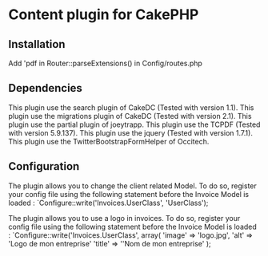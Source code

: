 # Content plugin for CakePHP

## Installation

Add 'pdf in Router::parseExtensions() in Config/routes.php

## Dependencies

This plugin use the search plugin of CakeDC (Tested with version 1.1).
This plugin use the migrations plugin of CakeDC (Tested with version 2.1).
This plugin use the partial plugin of joeytrapp.
This plugin use the TCPDF (Tested with version 5.9.137).
This plugin use the jquery (Tested with version 1.7.1).
This plugin use the TwitterBootstrapFormHelper of Occitech.

## Configuration

The plugin allows you to change the client related Model.
To do so, register your config file using the following statement before the Invoice Model is loaded :
	`Configure::write('Invoices.UserClass', 'UserClass');

The plugin allows you to use a logo in invoices.
To do so, register your config file using the following statement before the Invoice Model is loaded :
	`Configure::write('Invoices.UserClass', array(
		'image' => 'logo.jpg',
		'alt' => 'Logo de mon entreprise'
		'title' => ''Nom de mon entreprise'
	);
